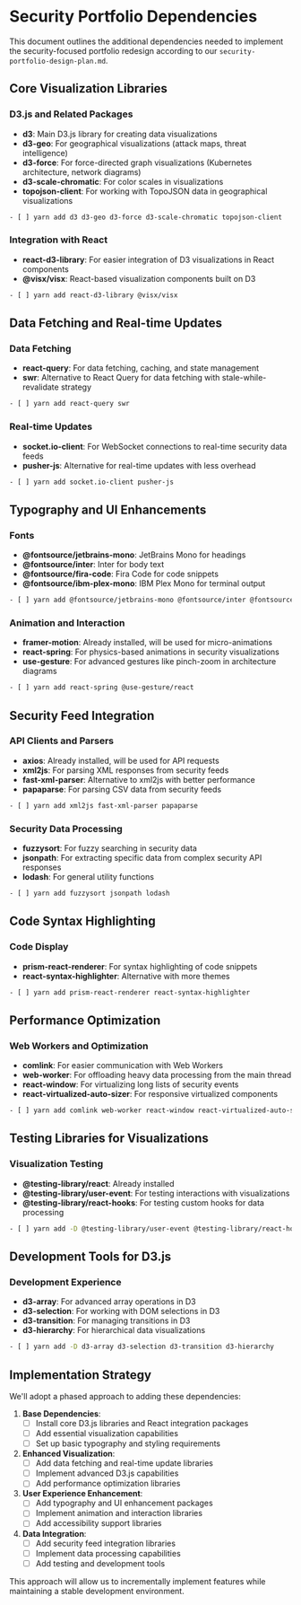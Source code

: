 # Security Portfolio Dependencies

This document outlines the additional dependencies needed to implement the security-focused portfolio redesign according to our `security-portfolio-design-plan.md`.

## Core Visualization Libraries

### D3.js and Related Packages
- **d3**: Main D3.js library for creating data visualizations
- **d3-geo**: For geographical visualizations (attack maps, threat intelligence)
- **d3-force**: For force-directed graph visualizations (Kubernetes architecture, network diagrams)
- **d3-scale-chromatic**: For color scales in visualizations
- **topojson-client**: For working with TopoJSON data in geographical visualizations

```bash
- [ ] yarn add d3 d3-geo d3-force d3-scale-chromatic topojson-client
```

### Integration with React
- **react-d3-library**: For easier integration of D3 visualizations in React components
- **@visx/visx**: React-based visualization components built on D3

```bash
- [ ] yarn add react-d3-library @visx/visx
```

## Data Fetching and Real-time Updates

### Data Fetching
- **react-query**: For data fetching, caching, and state management
- **swr**: Alternative to React Query for data fetching with stale-while-revalidate strategy

```bash
- [ ] yarn add react-query swr
```

### Real-time Updates
- **socket.io-client**: For WebSocket connections to real-time security data feeds
- **pusher-js**: Alternative for real-time updates with less overhead

```bash
- [ ] yarn add socket.io-client pusher-js
```

## Typography and UI Enhancements

### Fonts
- **@fontsource/jetbrains-mono**: JetBrains Mono for headings
- **@fontsource/inter**: Inter for body text
- **@fontsource/fira-code**: Fira Code for code snippets
- **@fontsource/ibm-plex-mono**: IBM Plex Mono for terminal output

```bash
- [ ] yarn add @fontsource/jetbrains-mono @fontsource/inter @fontsource/fira-code @fontsource/ibm-plex-mono
```

### Animation and Interaction
- **framer-motion**: Already installed, will be used for micro-animations
- **react-spring**: For physics-based animations in security visualizations
- **use-gesture**: For advanced gestures like pinch-zoom in architecture diagrams

```bash
- [ ] yarn add react-spring @use-gesture/react
```

## Security Feed Integration

### API Clients and Parsers
- **axios**: Already installed, will be used for API requests
- **xml2js**: For parsing XML responses from security feeds
- **fast-xml-parser**: Alternative to xml2js with better performance
- **papaparse**: For parsing CSV data from security feeds

```bash
- [ ] yarn add xml2js fast-xml-parser papaparse
```

### Security Data Processing
- **fuzzysort**: For fuzzy searching in security data
- **jsonpath**: For extracting specific data from complex security API responses
- **lodash**: For general utility functions

```bash
- [ ] yarn add fuzzysort jsonpath lodash
```

## Code Syntax Highlighting

### Code Display
- **prism-react-renderer**: For syntax highlighting of code snippets
- **react-syntax-highlighter**: Alternative with more themes

```bash
- [ ] yarn add prism-react-renderer react-syntax-highlighter
```

## Performance Optimization

### Web Workers and Optimization
- **comlink**: For easier communication with Web Workers
- **web-worker**: For offloading heavy data processing from the main thread
- **react-window**: For virtualizing long lists of security events
- **react-virtualized-auto-sizer**: For responsive virtualized components

```bash
- [ ] yarn add comlink web-worker react-window react-virtualized-auto-sizer
```

## Testing Libraries for Visualizations

### Visualization Testing
- **@testing-library/react**: Already installed
- **@testing-library/user-event**: For testing interactions with visualizations
- **@testing-library/react-hooks**: For testing custom hooks for data processing

```bash
- [ ] yarn add -D @testing-library/user-event @testing-library/react-hooks
```

## Development Tools for D3.js

### Development Experience
- **d3-array**: For advanced array operations in D3
- **d3-selection**: For working with DOM selections in D3
- **d3-transition**: For managing transitions in D3
- **d3-hierarchy**: For hierarchical data visualizations

```bash
- [ ] yarn add -D d3-array d3-selection d3-transition d3-hierarchy
```

## Implementation Strategy

We'll adopt a phased approach to adding these dependencies:

1. **Base Dependencies**:
   - [ ] Install core D3.js libraries and React integration packages
   - [ ] Add essential visualization capabilities
   - [ ] Set up basic typography and styling requirements

2. **Enhanced Visualization**:
   - [ ] Add data fetching and real-time update libraries
   - [ ] Implement advanced D3.js capabilities
   - [ ] Add performance optimization libraries

3. **User Experience Enhancement**:
   - [ ] Add typography and UI enhancement packages
   - [ ] Implement animation and interaction libraries
   - [ ] Add accessibility support libraries

4. **Data Integration**:
   - [ ] Add security feed integration libraries
   - [ ] Implement data processing capabilities
   - [ ] Add testing and development tools

This approach will allow us to incrementally implement features while maintaining a stable development environment.

